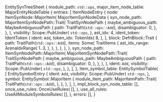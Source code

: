 EntitySynTreeSheet {
    module_path: `std::ops`,
    major_item_node_table: MajorEntityNodeTable {
        entries: [
            ItemNodeEntry {
                node: ItemSynNode::MajorItem(
                    MajorItemSynNodeData {
                        syn_node_path: MajorItemSynNodePath::Trait(
                            TraitSynNodePath {
                                maybe_ambiguous_path: MaybeAmbiguousPath {
                                    path: TraitPath(`std::ops::Add`),
                                    disambiguator: 0,
                                },
                            },
                        ),
                        visibility: Scope::PubUnder(
                            `std::ops`,
                        ),
                        ast_idx: 4,
                        ident_token: IdentToken {
                            ident: `Add`,
                            token_idx: TokenIdx(
                                8,
                            ),
                        },
                        block: DefnBlock::Trait {
                            path: TraitPath(`std::ops::Add`),
                            items: Some(
                                TraitItems {
                                    ast_idx_range: ArenaIdxRange(
                                        1..3,
                                    ),
                                },
                            ),
                        },
                    },
                ),
                syn_node_path: ItemSynNodePath::MajorItem(
                    MajorItemSynNodePath::Trait(
                        TraitSynNodePath {
                            maybe_ambiguous_path: MaybeAmbiguousPath {
                                path: TraitPath(`std::ops::Add`),
                                disambiguator: 0,
                            },
                        },
                    ),
                ),
                ident: `Add`,
                visibility: Scope::PubUnder(
                    `std::ops`,
                ),
            },
        ],
    },
    item_symbol_table: EntitySymbolTable(
        [
            EntitySymbolEntry {
                ident: `Add`,
                visibility: Scope::PubUnder(
                    `std::ops`,
                ),
                symbol: EntitySymbol::MajorItem {
                    module_item_path: MajorItemPath::Trait(
                        TraitPath(`std::ops::Add`),
                    ),
                },
            },
        ],
    ),
    impl_block_syn_node_table: [],
    once_use_rules: OnceUseRules(
        [],
    ),
    use_all_rules: UseAllModuleSymbolsRules(
        [],
    ),
    errors: [],
}